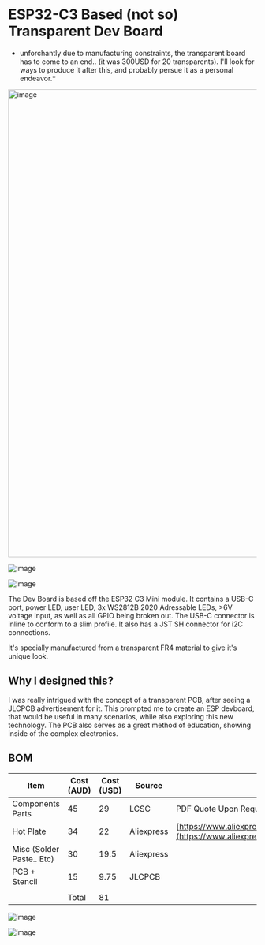 # ESP32-C3 Based (not so) Transparent Dev Board

* unforchantly due to manufacturing constraints, the transparent board has to come to an end.. (it was 300USD for 20 transparents). I'll look for ways to produce it after this, and probably persue it as a personal endeavor.*

<img width="949" alt="image" src="https://github.com/user-attachments/assets/f4816f9a-de24-4ade-9dd0-cc9072686db4" />


![image](https://i.ibb.co/8Ddbs1wf/image.png)

![image](https://i.ibb.co/7tr3q95Z/image.png)

The Dev Board is based off the ESP32 C3 Mini module. It contains a USB-C port, power LED, user LED, 3x WS2812B 2020 Adressable LEDs, >6V voltage input, as well as all GPIO being broken out. The USB-C connector is inline to conform to a slim profile. It also has a JST SH connector for i2C connections.

It's specially manufactured from a transparent FR4 material to give it's unique look.

## Why I designed this?

I was really intrigued with the concept of a transparent PCB, after seeing a JLCPCB advertisement for it. This prompted me to create an ESP devboard, that would be useful in many scenarios, while also exploring this new technology. The PCB also serves as a great method of education, showing inside of the complex electronics.

## BOM

|Item                     |Cost (AUD)|Cost (USD)|Source    |Link                                                 |
|-------------------------|----------|----------|----------|-----------------------------------------------------|
|Components Parts         |45        |29        |LCSC      |PDF Quote Upon Request                               |
|Hot Plate                |34        |22        |Aliexpress|[https://www.aliexpress.com/item/1005008125355441.html](https://www.aliexpress.com/item/1005007010531329.html)|
|Misc (Solder Paste.. Etc)|30        |19.5      |Aliexpress|                                                     |
|PCB + Stencil    |15        |9.75      |JLCPCB    |                                                     |
|                         |          |          |          |                                                     |
|                         |Total     |81   |          |                                                     |


![image](https://github.com/user-attachments/assets/31cbac09-d5a3-4a63-aa25-4b3ecd6ddfa4)

![image](https://github.com/user-attachments/assets/9b8c5172-f489-4698-99fd-f02e51718967)

